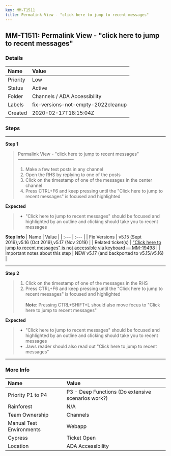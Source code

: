 ```yaml
---
key: MM-T1511
title: Permalink View - "click here to jump to recent messages"
---
```


## MM-T1511: Permalink View - "click here to jump to recent messages"

### Details

| Name     | Value                              |
| :------- | :--------------------------------- |
| Priority | Low                                |
| Status   | Active                             |
| Folder   | Channels / ADA Accessibility       |
| Labels   | fix-versions-not-empty-2022cleanup |
| Created  | 2020-02-17T18:15:04Z               |

### Steps

<hr/>

**Step 1**

> <article>Permalink View - "click here to jump to recent messages"<br>–––––––––––––––––––––––––<ol><li>Make a few test posts in any channel</li><li>Open the RHS by replying to one of the posts</li><li>Click on the timestamp of one of the messages in the center channel</li><li>Press CTRL+F6 and keep pressing until the "Click here to jump to recent messages" is focused and highlighted</li></ol></article>

**Expected**

> <article><ul><li>"Click here to jump to recent messages" should be focused and highlighted by an outline and clicking should take you to recent messages</li></ul></article>

**Step Info**
| Name | Value |
| :--- | :--- |
| Fix Versions | v5.15 (Sept 2019),v5.16 (Oct 2019),v5.17 (Nov 2019) |
| Related ticket(s) | <a href="https://mattermost.atlassian.net/browse/MM-19498">"Click here to jump to recent messages" is not accessible via keyboard — MM-19498</a> |
| Important notes about this step | NEW v5.17 (and backported to v5.15/v5.16) |

<hr/>

**Step 2**

> <article><ol><li>Click on the timestamp of one of the messages in the RHS</li><li>Press CTRL+F6 and keep pressing until the "Click here to jump to recent messages" is focused and highlighted<br><br><strong>Note</strong>: Pressing CTRL+SHIFT+L should also move focus to "Click here to jump to recent messages"</li></ol></article>

**Expected**

> <article><ul><li>"Click here to jump to recent messages" should be focused and highlighted by an outline and clicking should take you to recent messages</li><li>Jaws reader should also read out "Click here to jump to recent messages"</li></ul></article>

<hr/>

### More Info

| Name                     | Value                                              |
| :----------------------- | :------------------------------------------------- |
| Priority P1 to P4        | P3 - Deep Functions (Do extensive scenarios work?) |
| Rainforest               | N/A                                                |
| Team Ownership           | Channels                                           |
| Manual Test Environments | Webapp                                             |
| Cypress                  | Ticket Open                                        |
| Location                 | ADA Accessibility                                  |
